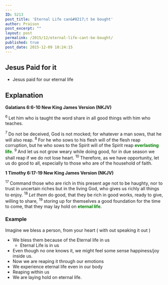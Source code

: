 ```yaml
---
---
ID: 5213
post_title: 'Eternal Life can&#8217;t be bought'
author: Praison
post_excerpt: ""
layout: post
permalink: /2015/12/eternal-life-cant-be-bought/
published: true
post_date: 2015-12-09 18:24:15
---
```

<h2><strong>Jesus Paid for it</strong></h2>
<ul>
	<li>Jesus paid for our eternal life</li>
</ul>
<h2><strong>Explanation</strong></h2>
<strong><span class="passage-display-bcv">Galatians 6:6-10
</span><span class="passage-display-version">New King James Version (NKJV)</span></strong>

<span class="text Gal-6-6"><sup class="versenum">6 </sup>Let him who is taught the word share in all good things with him who teaches.</span>

<span id="en-NKJV-29196" class="text Gal-6-7"><sup class="versenum">7 </sup>Do not be deceived, God is not mocked; for whatever a man sows, that he will also reap. </span><span id="en-NKJV-29197" class="text Gal-6-8"><sup class="versenum">8 </sup>For he who sows to his flesh will of the flesh reap corruption, but he who sows to the Spirit will of the Spirit reap <span style="color: #008000;"><strong>everlasting life</strong></span>. </span><span id="en-NKJV-29198" class="text Gal-6-9"><sup class="versenum">9 </sup>And let us not grow weary while doing good, for in due season we shall reap if we do not lose heart. </span><span id="en-NKJV-29199" class="text Gal-6-10"><sup class="versenum">10 </sup>Therefore, as we have opportunity, let us do good to all, especially to those who are of the household of faith.</span>

<strong><span class="passage-display-bcv">1 Timothy 6:17-19
</span></strong><strong><span class="passage-display-version">New King James Version (NKJV)</span></strong>

<span class="text 1Tim-6-17"><sup class="versenum">17 </sup>Command those who are rich in this present age not to be haughty, nor to trust in uncertain riches but in the living God, who gives us richly all things to enjoy. </span><span id="en-NKJV-29807" class="text 1Tim-6-18"><sup class="versenum">18 </sup><i>Let them</i> do good, that they be rich in good works, ready to give, willing to share, </span><span id="en-NKJV-29808" class="text 1Tim-6-19"><sup class="versenum">19 </sup>storing up for themselves a good foundation for the time to come, that they may lay hold on <span style="color: #008000;"><strong>eternal life</strong></span>.</span>
<h3><strong>Example</strong></h3>
Imagine we bless a person, from your heart ( with out speaking it out )
<ul>
	<li>We bless them because of the Eternal life in us
<ul>
	<li>Eternal Life is in us</li>
</ul>
</li>
	<li>Even though no one knows it, we might feel some sense happiness/joy inside us.</li>
	<li>Now we are reaping it through our emotions</li>
	<li>We experience eternal life even in our body</li>
	<li>Reaping within us</li>
	<li>We are laying hold on eternal life.</li>
</ul>